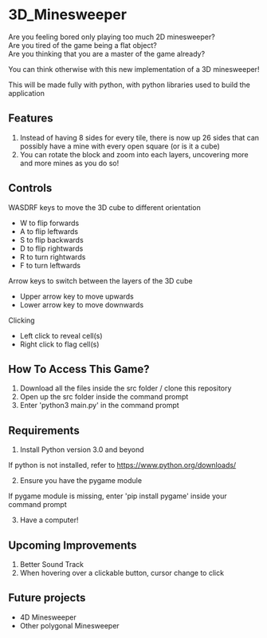 # 3D_Minesweeper
Are you feeling bored only playing too much 2D minesweeper? <br>
Are you tired of the game being a flat object?<br>
Are you thinking that you are a master of the game already?

You can think otherwise with this new implementation of a 3D minesweeper!

This will be made fully with python, with python libraries used to build the application



## Features
1. Instead of having 8 sides for every tile, there is now up 26 sides that can possibly have a mine with every open square (or is it a cube)
2. You can rotate the block and zoom into each layers, uncovering more and more mines as you do so!



## Controls
WASDRF keys to move the 3D cube to different orientation
- W to flip forwards
- A to flip leftwards
- S to flip backwards
- D to flip rightwards
- R to turn rightwards
- F to turn leftwards

Arrow keys to switch between the layers of the 3D cube
- Upper arrow key to move upwards
- Lower arrow key to move downwards

Clicking
- Left click to reveal cell(s)
- Right click to flag cell(s)



## How To Access This Game?
1. Download all the files inside the src folder / clone this repository
2. Open up the src folder inside the command prompt
3. Enter 'python3 main.py' in the command prompt



## Requirements
1. Install Python version 3.0 and beyond

If python is not installed, refer to https://www.python.org/downloads/

2. Ensure you have the pygame module

If pygame module is missing, enter 'pip install pygame' inside your command prompt

3. Have a computer!



## Upcoming Improvements
1. Better Sound Track
2. When hovering over a clickable button, cursor change to click


## Future projects
- 4D Minesweeper
- Other polygonal Minesweeper
